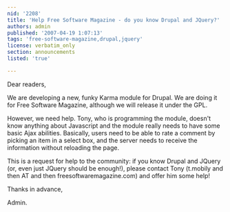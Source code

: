 ```yaml
---
nid: '2208'
title: 'Help Free Software Magazine - do you know Drupal and JQuery?'
authors: admin
published: '2007-04-19 1:07:13'
tags: 'free-software-magazine,drupal,jquery'
license: verbatim_only
section: announcements
listed: 'true'

---
```

Dear readers,

We are developing a new, funky Karma module for Drupal. We are doing it for Free Software Magazine, although we will release it under the GPL.

However, we need help. Tony, who is programming the module, doesn't know anything about Javascript and the module really needs to have some basic Ajax abilities. Basically, users need to be able to rate a comment by picking an item in a select box, and the server needs to receive the information without reloading the page.

This is a request for help to the community: if you know Drupal and JQuery (or, even just JQuery should be enough!), please contact Tony (t.mobily and then AT and then freesoftwaremagazine.com) and offer him some help!

Thanks in advance,

Admin.

